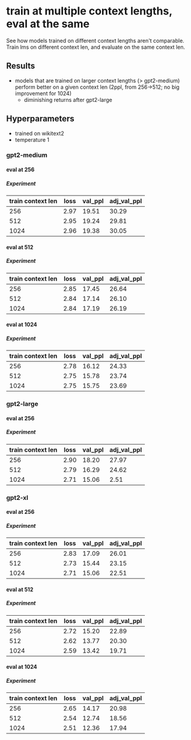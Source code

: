 # train at multiple context lengths, eval at the same

See how models trained on different context lengths aren't comparable. Train lms on different context len, and evaluate on the same context len.

## Results

-   models that are trained on larger context lengths (> gpt2-medium) perform better on a given context len (2ppl, from 256->512; no big improvement for 1024)
    -   diminishing returns after gpt2-large

## Hyperparameters

-   trained on wikitext2
-   temperature 1

### gpt2-medium

#### eval at 256

##### Experiment

| train context len | loss | val_ppl | adj_val_ppl |
| ----------------- | ---- | ------- | ----------- |
| 256               | 2.97 | 19.51   | 30.29       |
| 512               | 2.95 | 19.24   | 29.81       |
| 1024              | 2.96 | 19.38   | 30.05       |

#### eval at 512

##### Experiment

| train context len | loss | val_ppl | adj_val_ppl |
| ----------------- | ---- | ------- | ----------- |
| 256               | 2.85 | 17.45   | 26.64       |
| 512               | 2.84 | 17.14   | 26.10       |
| 1024              | 2.84 | 17.19   | 26.19       |

#### eval at 1024

##### Experiment

| train context len | loss | val_ppl | adj_val_ppl |
| ----------------- | ---- | ------- | ----------- |
| 256               | 2.78 | 16.12   | 24.33       |
| 512               | 2.75 | 15.78   | 23.74       |
| 1024              | 2.75 | 15.75   | 23.69       |

### gpt2-large

#### eval at 256

##### Experiment

| train context len | loss | val_ppl | adj_val_ppl |
| ----------------- | ---- | ------- | ----------- |
| 256               | 2.90 | 18.20   | 27.97       |
| 512               | 2.79 | 16.29   | 24.62       |
| 1024              | 2.71 | 15.06   | 2.51        |

### gpt2-xl

#### eval at 256

##### Experiment

| train context len | loss | val_ppl | adj_val_ppl |
| ----------------- | ---- | ------- | ----------- |
| 256               | 2.83 | 17.09   | 26.01       |
| 512               | 2.73 | 15.44   | 23.15       |
| 1024              | 2.71 | 15.06   | 22.51       |

#### eval at 512

##### Experiment

| train context len | loss | val_ppl | adj_val_ppl |
| ----------------- | ---- | ------- | ----------- |
| 256               | 2.72 | 15.20   | 22.89       |
| 512               | 2.62 | 13.77   | 20.30       |
| 1024              | 2.59 | 13.42   | 19.71       |

#### eval at 1024

##### Experiment

| train context len | loss | val_ppl | adj_val_ppl |
| ----------------- | ---- | ------- | ----------- |
| 256               | 2.65 | 14.17   | 20.98       |
| 512               | 2.54 | 12.74   | 18.56       |
| 1024              | 2.51 | 12.36   | 17.94       |
